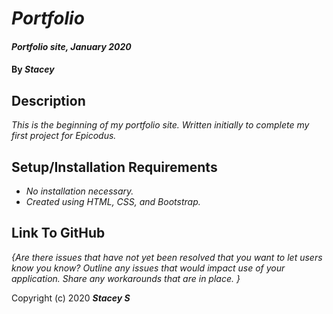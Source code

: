 # _Portfolio_

#### _Portfolio site, January 2020_

#### By _**Stacey**_

## Description

_This is the beginning of my portfolio site. Written initially to complete my first project for Epicodus._

## Setup/Installation Requirements

* _No installation necessary._
* _Created using HTML, CSS, and Bootstrap._


## Link To GitHub

_{Are there issues that have not yet been resolved that you want to let users know you know?  Outline any issues that would impact use of your application.  Share any workarounds that are in place. }_


Copyright (c) 2020 **_Stacey S_**